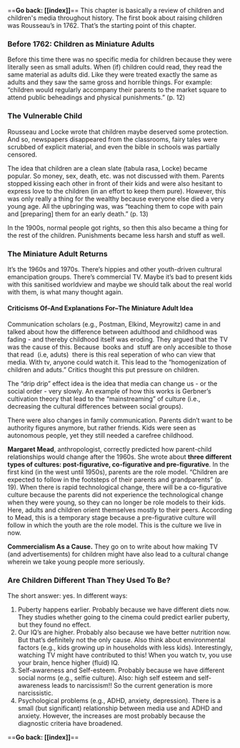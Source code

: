 ==**Go back: [[index]]**==
This chapter is basically a review of children and children's media throughout history. The first book about raising children was Rousseau’s in 1762. That’s the starting point of this chapter.
### Before 1762: Children as Miniature Adults
Before this time there was no specific media for children because they were literally seen as small adults. When (if) children could read, they read the same material as adults did. Like they were treated exactly the same as adults and they saw the same gross and horrible things. For example: “children would regularly accompany their parents to the market square to attend public beheadings and physical punishments.” (p. 12)
### The Vulnerable Child
Rousseau and Locke wrote that children maybe deserved some protection. And so, newspapers disappeared from the classrooms, fairy tales were scrubbed of explicit material, and even the bible in schools was partially censored.

The idea that children are a clean slate (tabula rasa, Locke) became popular. So money, sex, death, etc. was not discussed with them. Parents stopped kissing each other in front of their kids and were also hesitant to express love to the children (in an effort to keep them pure). However, this was only really a thing for the wealthy because everyone else died a very young age. All the upbringing was, was “teaching them to cope with pain and \[preparing\] them for an early death.” (p. 13)

In the 1900s, normal people got rights, so then this also became a thing for the rest of the children. Punishments became less harsh and stuff as well.
### The Miniature Adult Returns
It’s the 1960s and 1970s. There’s hippies and other youth-driven cultrural emancipation groups. There’s commercial TV. Maybe it’s bad to present kids with this sanitised worldview and maybe we should talk about the real world with them, is what many thought again.
#### Criticisms Of–And Explanations For–The Miniature Adult Idea
Communication scholars (e.g., Postman, Elkind, Meyrowitz) came in and talked about how the difference between adulthood and childhood was fading - and thereby childhood itself was eroding. They argued that the TV was the cause of this. Because  books and  stuff are only accesible to those that read  (i.e, aduts)  there is this real seperation of who can view that media. With tv, anyone could watch it. This lead to the “homogenization of children and aduts.” Critics thought this put pressure on children.

The “drip drip” effect idea is the idea that media can change us - or the social order - very slowly. An example of how this works is Gerbner’s cultivation theory that lead to the “mainstreaming” of culture (i.e., decreasing the cultural differences between social groups).

There were also changes in family communication. Parents didn’t want to be authority figures anymore, but rather friends. Kids were seen as autonomous people, yet they still needed a carefree childhood.

**Margaret Mead**, anthropologist, correctly predicted how parent-child relationships would change after the 1960s. She wrote about **three different types of cultures: post-figurative, co-figurative and pre-figurative**. In the first kind (in the west until 1950s), parents are the role model. “Children are expected to follow in the footsteps of their parents and grandparents” (p. 19). When there is rapid technological change, there will be a co-figurative culture because the parents did not experience the technological change when they were young, so they can no longer be role models to their kids. Here, adults and children orient themselves mostly to their peers. According to Mead, this is a temporary stage because a pre-figurative culture will follow in which the youth are the role model. This is the culture we live in now.

**Commercialism As a Cause.** They go on to write about how making TV (and advertisements) for children might have also lead to a cultural change wherein we take young people more seriously. 

### Are Children Different Than They Used To Be?
The short answer: yes. In different ways:

1. Puberty happens earlier. Probably because we have different diets now. They studies whether going to the cinema could predict earlier puberty, but they found no effect.
2. Our IQ’s are higher. Probably also because we have better nutrition now. But that’s definitely not the only cause. Also think about environmental factors (e.g., kids growing up in households with less kids). Interestingly, watching TV might have contributed to this! When you watch tv, you use your brain, hence higher (fluid) IQ.
3. Self-awareness and Self-esteem. Probably because we have different social norms (e.g., selfie culture). Also: high self esteem and self-awareness leads to narcissism!! So the current generation is more narcissistic.
4. Psychological problems (e.g., ADHD, anxiety, depression). There is a small (but significant) relationship between media use and ADHD and anxiety. However, the increases are most probably because the diagnostic criteria have broadened.

==**Go back: [[index]]**==